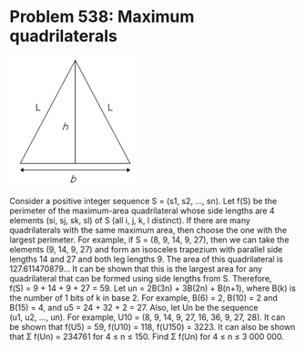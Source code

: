 # Problem 538: Maximum quadrilaterals

![problem](problem.gif)

Consider a positive integer sequence S = (s1, s2, ..., sn). Let f(S) be
the perimeter of the maximum-area quadrilateral whose side lengths are 4
elements (si, sj, sk, sl) of S (all i, j, k, l distinct). If there are
many quadrilaterals with the same maximum area, then choose the one with
the largest perimeter. For example, if S = (8, 9, 14, 9, 27), then we
can take the elements (9, 14, 9, 27) and form an isosceles trapezium
with parallel side lengths 14 and 27 and both leg lengths 9. The area of
this quadrilateral is 127.611470879... It can be shown that this is the
largest area for any quadrilateral that can be formed using side lengths
from S. Therefore, f(S) = 9 + 14 + 9 + 27 = 59. Let
un = 2B(3n) + 3B(2n) + B(n+1), where B(k) is the number of 1 bits of k
in base 2. For example, B(6) = 2, B(10) = 2 and B(15) = 4, and
u5 = 24 + 32 + 2 = 27. Also, let Un be the sequence (u1, u2, ..., un).
For example, U10 = (8, 9, 14, 9, 27, 16, 36, 9, 27, 28). It can be shown
that f(U5) = 59, f(U10) = 118, f(U150) = 3223. It can also be shown that
Σ f(Un) = 234761 for 4 ≤ n ≤ 150. Find Σ f(Un) for 4 ≤ n ≤ 3 000 000.